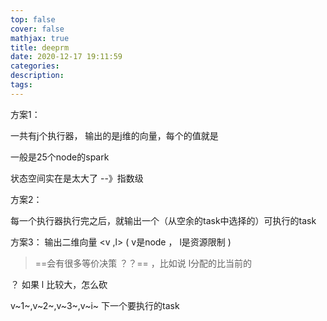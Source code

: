 ```yaml
---
top: false
cover: false
mathjax: true
title: deeprm
date: 2020-12-17 19:11:59
categories:
description:
tags:
---
```


方案1：

一共有j个执行器， 输出的是j维的向量，每个的值就是

一般是25个node的spark

状态空间实在是太大了 --》指数级



方案2：

每一个执行器执行完之后，就输出一个（从空余的task中选择的）可执行的task



方案3：
输出二维向量 <v ,l>  ( v是node ， l是资源限制 )

> ==会有很多等价决策 ？？== ，比如说 l分配的比当前的

？ 如果 l 比较大，怎么砍



v~1~,v~2~,v~3~,v~i~ 下一个要执行的task 